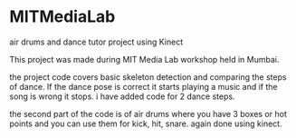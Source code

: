 MITMediaLab
===========

air drums and dance tutor project using Kinect 

This project was made during MIT Media Lab workshop held in Mumbai.

the project code covers basic skeleton detection and comparing the steps of dance. If the dance pose is correct it starts playing a music and if the song is wrong it stops.
i have added code for 2 dance steps.

the second part of the code is of air drums where you have 3 boxes or hot points and you can use them for kick, hit, snare. again done using kinect.
